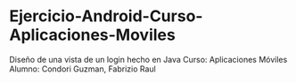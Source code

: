 # Ejercicio-Android-Curso-Aplicaciones-Moviles
Diseño de una vista de un login hecho en Java
Curso: Aplicaciones Móviles
Alumno: Condori Guzman, Fabrizio Raul
